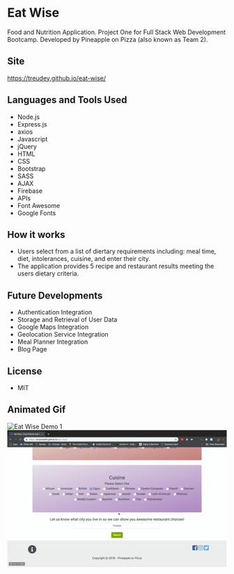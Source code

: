 # Eat Wise
Food and Nutrition Application. Project One for Full Stack Web Development Bootcamp. Developed by Pineapple on Pizza (also known as Team 2).

## Site
https://treudey.github.io/eat-wise/

## Languages and Tools Used
* Node.js
* Express.js
* axios
* Javascript
* jQuery
* HTML
* CSS
* Bootstrap
* SASS
* AJAX
* Firebase
* APIs
* Font Awesome
* Google Fonts

## How it works
* Users select from a list of diertary requirements including: meal time, diet, intolerances, cuisine, and enter their city.
* The application provides 5 recipe and restaurant results meeting the users dietary criteria.

## Future Developments
* Authentication Integration
* Storage and Retrieval of User Data
* Google Maps Integration
* Geolocation Service Integration
* Meal Planner Integration
* Blog Page 

## License
* MIT

## Animated Gif
![Eat Wise Demo 1](eatWise1.gif)
![Eat Wise Demo 2](eatWise2.gif)
